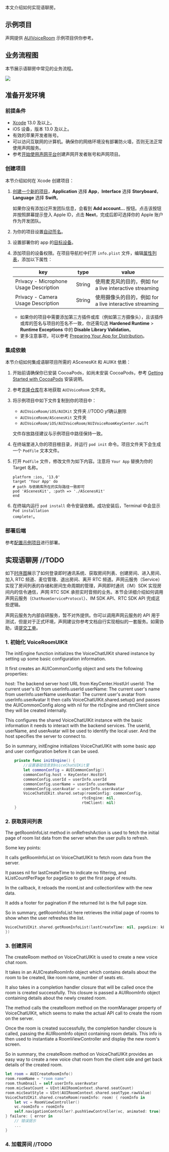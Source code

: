 本文介绍如何实现语聊房。

## 示例项目

声网提供 [AUIVoiceRoom](https://github.com/AgoraIO-Community/AUIVoiceRoom/tree/main) 示例项目供你参考。


## 业务流程图

本节展示语聊房中常见的业务流程。

![](https://web-cdn.agora.io/docs-files/1697095578162)

## 准备开发环境

### 前提条件

- [Xcode](https://apps.apple.com/cn/app/xcode/id497799835?mt=12) 13.0 及以上。
- iOS 设备，版本 13.0 及以上。
- 有效的苹果开发者账号。
- 可以访问互联网的计算机。确保你的网络环境没有部署防火墙，否则无法正常使用声网服务。
- 参考[开始使用声网平台](https://docportal.shengwang.cn/cn/Agora%20Platform/get_appid_token?platform=All%20Platforms)创建声网开发者账号和声网项目。

### 创建项目

本节介绍如何在 Xcode 创建项目：

1. [创建一个新的项目](https://help.apple.com/xcode/mac/current/#/dev07db0e578)，**Application** 选择 **App**，**Interface** 选择 **Storyboard**，**Language** 选择 **Swift**。

    <div class="alert note">如果你没有添加过开发团队信息，会看到 <b>Add account…</b> 按钮。点击该按钮并按照屏幕提示登入 Apple ID，点击 <b>Next</b>，完成后即可选择你的 Apple 账户作为开发团队。</div>

2. 为你的项目设置[自动签名](https://help.apple.com/xcode/mac/current/#/dev23aab79b4)。

3. 设置部署你的 app 的[目标设备](https://help.apple.com/xcode/mac/current/#/deve69552ee5)。

4. 添加项目的设备权限。在项目导航栏中打开 `info.plist` 文件，编辑[属性列表](https://help.apple.com/xcode/mac/current/#/dev3f399a2a6)，添加以下属性：

    | key                                    | type   | value                                                        |
    | -------------------------------------- | ------ | ------------------------------------------------------------ |
    | Privacy - Microphone Usage Description | String | 使用麦克风的目的，例如 for a live interactive streaming |
    | Privacy - Camera Usage Description       | String | 使用摄像头的目的，例如 for a live interactive streaming |

    <div class="alert note"><ul><li>如果你的项目中需要添加第三方插件或库（例如第三方摄像头），且该插件或库的签名与项目的签名不一致，你还需勾选 <b>Hardened Runtime</b> > <b>Runtime Exceptions</b> 中的 <b>Disable Library Validation</b>。</li><li>更多注意事项，可以参考 <a href="https://developer.apple.com/documentation/xcode/preparing_your_app_for_distribution">Preparing Your App for Distribution</a >。</li></ul></div>

### 集成依赖

本节介绍如何集成语聊项目所需的 AScenesKit 和 AUIKit 依赖：

1. 开始前请确保你已安装 CocoaPods，如尚未安装 CocoaPods，参考 [Getting Started with CocoaPods](https://guides.cocoapods.org/using/getting-started.html#getting-started) 安装说明。

2. 参考[克隆仓库](//TODO)在本地获取 `AUIVoiceRoom` 文件夹。

3. 将示例项目中如下文件复制到你的项目中：

    - `AUIVoiceRoom/iOS/AUIKit` 文件夹 //TODO yf确认删除
    - `AUIVoiceRoom/AScenesKit` 文件夹
    - `AUIVoiceRoom/iOS/AUIVoiceRoom/AUIVoiceRoomKeyCenter.swift`

    文件存放路径建议与示例项目中路径保持一致。

4. 在终端里进入你的项目根目录，并运行 `pod init` 命令。项目文件夹下会生成一个 `Podfile` 文本文件。

5. 打开 `Podfile` 文件，修改文件为如下内容。注意将 `Your App` 替换为你的 Target 名称。

    ```shell
    platform :ios, '13.0'
    target 'Your App' do
    # path 与依赖库所在的实际路径一致即可
    pod 'AScenesKit', :path => './AScenesKit'
    end
    ```

6. 在终端内运行 <code>pod install</code> 命令安装依赖。成功安装后，Terminal 中会显示 <code>Pod installation complete!</code>。

### 部署后端

参考[配置示例项目](//TODO)进行部署。

## 实现语聊房 //TODO

如下[时序图](#api-时序图)展示了如何登录即时通讯系统、获取房间列表、创建房间、进入房间、加入 RTC 频道、麦位管理、退出房间、离开 RTC 频道。声网云服务（Service）实现了房间列表的存储和房间生命周期的管理，声网即时通讯（IM）SDK 实现房间内的信令通信，声网 RTC SDK 承担实时音频的业务。本节会详细介绍如何调用声网云服务（`ChatRoomServiceProtocol`）、IM SDK API、RTC SDK API 完成这些逻辑。

<div class="alert note">声网云服务为内部自研服务，暂不对外提供。你可以调用声网云服务的 API 用于测试，但是对于正式环境，声网建议你参考文档自行实现相似的一套服务。如需协助，请<a href="https://docs.agora.io/cn/Agora%20Platform/ticket?platform=All%20Platforms">提交工单</a>。</div>


### 1. 初始化 VoiceRoomUIKit

The initEngine function initializes the VoiceChatUIKit shared instance by setting up some basic configuration information.

It first creates an AUICommonConfig object and sets the following properties:

host: The backend server host URL from KeyCenter.HostUrl
userId: The current user's ID from userInfo.userId
userName: The current user's name from userInfo.userName
userAvatar: The current user's avatar from userInfo.userAvatar
It then calls VoiceChatUIKit.shared.setup() and passes the AUICommonConfig along with nil for the rtcEngine and rtmClient since they will be created internally.

This configures the shared VoiceChatUIKit instance with the basic information it needs to interact with the backend services. The userId, userName, and userAvatar will be used to identify the local user. And the host specifies the server to connect to.

So in summary, initEngine initializes VoiceChatUIKit with some basic app and user configuration before it can be used.


```swift
    private func initEngine() {
        //设置基础信息到VoiceChatUIKit里
        let commonConfig = AUICommonConfig()
        commonConfig.host = KeyCenter.HostUrl
        commonConfig.userId = userInfo.userId
        commonConfig.userName = userInfo.userName
        commonConfig.userAvatar = userInfo.userAvatar
        VoiceChatUIKit.shared.setup(roomConfig: commonConfig,
                                  rtcEngine: nil,
                                  rtmClient: nil)
    }
```

### 2. 获取房间列表

The getRoomInfoList method in onRefreshAction is used to fetch the initial page of room list data from the server when the user pulls to refresh.

Some key points:

It calls getRoomInfoList on VoiceChatUIKit to fetch room data from the server.

It passes nil for lastCreateTime to indicate no filtering, and kListCountPerPage for pageSize to get the first page of results.

In the callback, it reloads the roomList and collectionView with the new data.

It adds a footer for pagination if the returned list is the full page size.

So in summary, getRoomInfoList here retrieves the initial page of rooms to show when the user refreshes the list.

```swift
VoiceChatUIKit.shared.getRoomInfoList(lastCreateTime: nil, pageSize: kListCountPerPage, callback: {[weak self] error, list in
})
```

### 3. 创建房间

The createRoom method on VoiceChatUIKit is used to create a new voice chat room.

It takes in an AUICreateRoomInfo object which contains details about the room to be created, like room name, number of seats etc.

It also takes in a completion handler closure that will be called once the room is created successfully. This closure is passed a AUIRoomInfo object containing details about the newly created room.

The method calls the createRoom method on the roomManager property of VoiceChatUIKit, which seems to make the actual API call to create the room on the server.

Once the room is created successfully, the completion handler closure is called, passing the AUIRoomInfo object containing room details. This info is then used to instantiate a RoomViewController and display the new room's screen.

So in summary, the createRoom method on VoiceChatUIKit provides an easy way to create a new voice chat room from the client side and get back details of the created room.



```swift
let room = AUICreateRoomInfo()
room.roomName = "room name"
room.thumbnail = self.userInfo.userAvatar
room.micSeatCount = UInt(AUIRoomContext.shared.seatCount)
room.micSeatStyle = UInt(AUIRoomContext.shared.seatType.rawValue)
VoiceChatUIKit.shared.createRoom(roomInfo: room) { roomInfo in
    let vc = RoomViewController()
    vc.roomInfo = roomInfo
    self.navigationController?.pushViewController(vc, animated: true)
} failure: { error in
    // 错误提示
    ...
}
```

### 4. 加载房间 //TODO

```swift
```